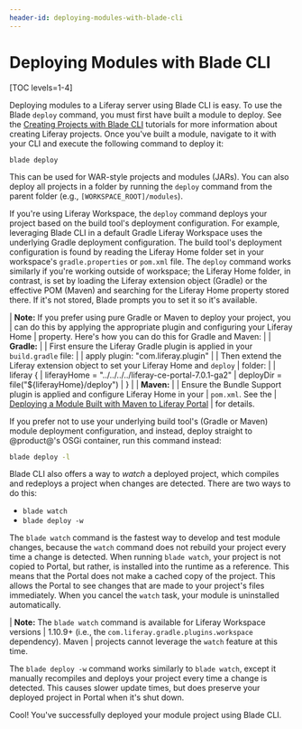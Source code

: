 ```yaml
---
header-id: deploying-modules-with-blade-cli
---
```


# Deploying Modules with Blade CLI

[TOC levels=1-4]

Deploying modules to a Liferay server using Blade CLI is easy. To use the Blade
`deploy` command, you must first have built a module to deploy. See the
[Creating Projects with Blade CLI](/docs/7-0/tutorials/-/knowledge_base/t/creating-modules-with-blade-cli)
tutorials for more information about creating Liferay projects. Once you've
built a module, navigate to it with your CLI and execute the following command
to deploy it:

    blade deploy

This can be used for WAR-style projects and modules (JARs). You can also deploy
all projects in a folder by running the `deploy` command from the parent folder
(e.g., `[WORKSPACE_ROOT]/modules`).
    
If you're using Liferay Workspace, the `deploy` command deploys your project
based on the build tool's deployment configuration. For example, leveraging
Blade CLI in a default Gradle Liferay Workspace uses the underlying Gradle
deployment configuration. The build tool's deployment configuration is found by
reading the Liferay Home folder set in your workspace's `gradle.properties` or
`pom.xml` file. The `deploy` command works similarly if you're working outside
of workspace; the Liferay Home folder, in contrast, is set by loading the
Liferay extension object (Gradle) or the effective POM (Maven) and searching for
the Liferay Home property stored there. If it's not stored, Blade prompts you to
set it so it's available.
    
| **Note:** If you prefer using pure Gradle or Maven to deploy your project, you
| can do this by applying the appropriate plugin and configuring your Liferay Home
| property. Here's how you can do this for Gradle and Maven:
| 
| **Gradle:**
| 
| First ensure the Liferay Gradle plugin is applied in your `build.gradle` file:
| 
|     apply plugin: "com.liferay.plugin"
| 
| Then extend the Liferay extension object to set your Liferay Home and `deploy`
| folder:
| 
|     liferay {
|         liferayHome = "../../../../liferay-ce-portal-7.0.1-ga2"
|         deployDir = file("${liferayHome}/deploy")
|     }
| 
| **Maven:**
| 
| Ensure the Bundle Support plugin is applied and configure Liferay Home in your
| `pom.xml`. See the
| [Deploying a Module Built with Maven to Liferay Portal](/docs/7-0/tutorials/-/knowledge_base/t/deploying-a-module-built-with-maven-to-product)
| for details.

If you prefer not to use your underlying build tool's (Gradle or Maven) module
deployment configuration, and instead, deploy straight to @product@'s OSGi
container, run this command instead:

```bash
blade deploy -l
```

Blade CLI also offers a way to *watch* a deployed project, which compiles and
redeploys a project when changes are detected. There are two ways to do this:

- `blade watch`
- `blade deploy -w`

The `blade watch` command is the fastest way to develop and test module changes,
because the `watch` command does not rebuild your project every time
a change is detected. When running `blade watch`, your project is not copied to
Portal, but rather, is installed into the runtime as a reference. This means
that the Portal does not make a cached copy of the project. This allows the
Portal to see changes that are made to your project's files immediately. When
you cancel the `watch` task, your module is uninstalled automatically.

| **Note:** The `blade watch` command is available for Liferay Workspace versions
| 1.10.9+ (i.e., the `com.liferay.gradle.plugins.workspace` dependency). Maven
| projects cannot leverage the `watch` feature at this time.

The `blade deploy -w` command works similarly to `blade watch`, except it
manually recompiles and deploys your project every time a change is detected.
This causes slower update times, but does preserve your deployed project in
Portal when it's shut down.

Cool! You've successfully deployed your module project using Blade CLI.
